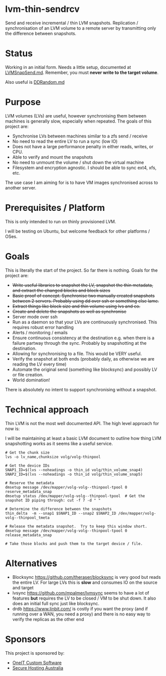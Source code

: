 # lvm-thin-sendrcv
Send and receive incremental / thin LVM snapshots.  Replication / synchronisation of an LVM volume to a remote server by transmitting only the difference between snapshots.

# Status
Working in an initial form.  Needs a little setup, documented at [LVMSnapSend.md](LVMSnapSend.md).  Remember, you must **never write to the target volume**.

Also useful is [DDRandom.md](DDRandom.md)

# Purpose 
LVM volumes (LVs) are useful, however synchronising them between machines is generally slow, especially when repeated.  The goals of this project are:
- Synchronise LVs between machines similar to a zfs send / receive
- No need to read the entire LV to run a sync (low IO)
- Does not have a large performance penalty in either reads, writes, or CPU.
- Able to verify and mount the snapshots 
- No need to unmount the volume / shut down the virtual machine
- Filesystem and encryption agnostic.  I should be able to sync ext4, xfs, etc.

The use case I am aiming for is to have VM images synchronised across to another server.

# Prerequisites / Platform
This is only intended to run on thinly provisioned LVM.

I will be testing on Ubuntu, but welcome feedback for other platforms / OSes.

# Goals
This is literally the start of the project.  So far there is nothing.  Goals for the project are:
- ~~Write useful libraries to snapshot the LV, snapshot the thin metadata, and extract the changed blocks and block sizes~~
- ~~Basic proof of concept.  Synchronise two manually created snapshots between 2 servers.  Probably using dd over ssh or something else lame.~~
- ~~Extract things like block size and thin volume using lvs and co.~~
- ~~Create and delete the snapshots as well as synchronise~~
- Server mode over ssh
- Run as a daemon so that your LVs are continuously synchronised.  This requires robust error handling
- Alerts / monitoring / emails
- Ensure continuous consistency at the destination e.g. when there is a failure partway through the sync.  Probably by snapshotting at the destination.
- Allowing for synchronising to a file.  This would be VERY useful.
- Verify the snapshot at both ends (probably daily, as otherwise we are reading the LV every time)
- Automate the original send (something like blocksync) and possibly LV or file creation.
- World domination!

There is absolutely no intent to support synchronising without a snapshot.


# Technical approach
Thin LVM is not the most well documented API.  The high level approach for now is:

I will be maintaining at least a basic LVM document to outline how thing LVM snapshotting works as it seems like a useful service.
```
# Get the chunk size
lvs -o lv_name,chunksize volg/volg-thinpool

# Get the device IDs
SNAP1_ID=$(lvs --noheadings -o thin_id volg/thin_volume_snap4)
SNAP2_ID=$(lvs --noheadings -o thin_id volg/thin_volume_snap5)

# Reserve the metadata
dmsetup message /dev/mapper/volg-volg--thinpool-tpool 0 reserve_metadata_snap
dmsetup status /dev/mapper/volg-volg--thinpool-tpool  # Get the snapshot ID piping through: cut -f 7 -d " "

# Determine the difference between the snapshots
thin_delta  -m --snap1 $SNAP1_ID --snap2 $SNAP2_ID /dev/mapper/volg-volg--thinpool_tmeta

# Release the metadata snapshot.  Try to keep this window short.
dmsetup message /dev/mapper/volg-volg--thinpool-tpool 0 release_metadata_snap

# Take those blocks and push them to the target device / file.
```


# Alternatives
- Blocksync https://github.com/theraser/blocksync is very good but reads the entire LV.  For large LVs this is **slow** and consumes IO on the source and target
- lvsync https://github.com/mpalmer/lvmsync seems to have a lot of features **but** requires the LV to be closed / VM to be shut down.  It also does an initial full sync just like blocksync.
- drdb https://www.linbit.com/ is costly if you want the proxy (and if running over a WAN, you need a proxy) and there is no easy way to verify the replicas as the other end

# Sponsors
This project is sponsored by:
- [OneIT Custom Software](https://www.oneit.com.au)
- [Secure Hosting Australia](https://www.secure-hosting.com.au)
